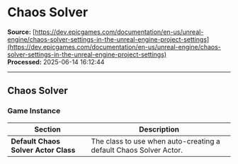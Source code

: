 # Chaos Solver

**Source:** [https://dev.epicgames.com/documentation/en-us/unreal-engine/chaos-solver-settings-in-the-unreal-engine-project-settings](https://dev.epicgames.com/documentation/en-us/unreal-engine/chaos-solver-settings-in-the-unreal-engine-project-settings)  
**Processed:** 2025-06-14 16:12:44

---

## Chaos Solver

### Game Instance

| **Section** | **Description** |
| --- | --- |
| **Default Chaos Solver Actor Class** | The class to use when auto-creating a default Chaos Solver Actor. |